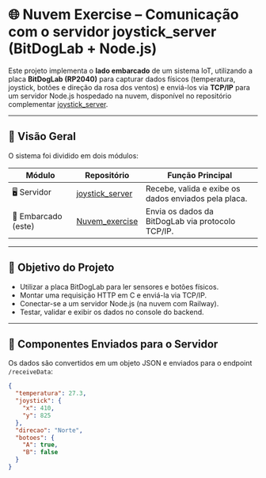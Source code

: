 # 🌐 Nuvem Exercise – Comunicação com o servidor joystick_server (BitDogLab + Node.js)

Este projeto implementa o **lado embarcado** de um sistema IoT, utilizando a placa **BitDogLab (RP2040)** para capturar dados físicos (temperatura, joystick, botões e direção da rosa dos ventos) e enviá-los via **TCP/IP** para um servidor Node.js hospedado na nuvem, disponível no repositório complementar [joystick_server](https://github.com/EnzoMello/joystick_server).

---

## 🧠 Visão Geral

O sistema foi dividido em dois módulos:

| Módulo           | Repositório                                 | Função Principal                                  |
|------------------|---------------------------------------------|---------------------------------------------------|
| 🖥️ Servidor      | [joystick_server](https://github.com/EnzoMello/joystick_server) | Recebe, valida e exibe os dados enviados pela placa. |
| 📡 Embarcado (este) | [Nuvem_exercise](https://github.com/EnzoMello/Nuvem_exercise) | Envia os dados da BitDogLab via protocolo TCP/IP. |

---

## 🎯 Objetivo do Projeto

- Utilizar a placa BitDogLab para ler sensores e botões físicos.
- Montar uma requisição HTTP em C e enviá-la via TCP/IP.
- Conectar-se a um servidor Node.js (na nuvem com Railway).
- Testar, validar e exibir os dados no console do backend.

---

## 🔧 Componentes Enviados para o Servidor

Os dados são convertidos em um objeto JSON e enviados para o endpoint `/receiveData`:

```json
{
  "temperatura": 27.3,
  "joystick": {
    "x": 410,
    "y": 825
  },
  "direcao": "Norte",
  "botoes": {
    "A": true,
    "B": false
  }
}

